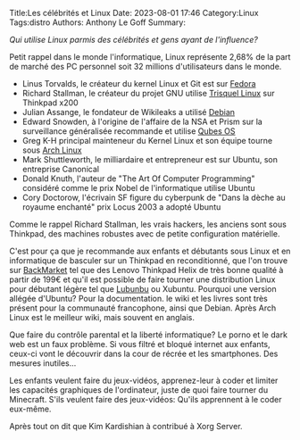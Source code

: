 Title:Les célébrités et Linux
Date: 2023-08-01 17:46
Category:Linux
Tags:distro
Authors: Anthony Le Goff
Summary:

*Qui utilise Linux parmis des célébrités et gens ayant de l'influence?*

Petit rappel dans le monde l'informatique, Linux représente 2,68% de la part de marché des PC personnel soit 32 millions d'utilisateurs dans le monde.

* Linus Torvalds, le créateur du kernel Linux et Git est sur [Fedora](https://fedoraproject.org/fr/)
* Richard Stallman, le créateur du projet GNU utilise [Trisquel Linux](https://trisquel.info/fr) sur Thinkpad x200
* Julian Assange, le fondateur de Wikileaks a utilisé [Debian](https://www.debian.org/index.fr.html)
* Edward Snowden, à l'origine de l'affaire de la NSA et Prism sur la surveillance généralisée recommande et utilise [Qubes OS](https://www.qubes-os.org/)
* Greg K-H principal mainteneur du Kernel Linux et son équipe tourne sous [Arch Linux](https://archlinux.org/)
* Mark Shuttleworth, le milliardaire et entrepreneur est sur Ubuntu, son entreprise Canonical
* Donald Knuth, l'auteur de "The Art Of Computer Programming" considéré comme le prix Nobel de l'informatique utilise Ubuntu
* Cory Doctorow, l'écrivain SF figure du cyberpunk de "Dans la dèche au royaume enchanté" prix Locus 2003 a adopté Ubuntu


Comme le rappel Richard Stallman, les vrais hackers, les anciens sont sous Thinkpad, des machines robustes avec de petite configuration matérielle.

C'est pour ça que je recommande aux enfants et débutants sous Linux et en informatique de basculer sur un Thinkpad en reconditionné, que l'on trouve sur [BackMarket](https://www.backmarket.fr/fr-fr) tel que des Lenovo Thinkpad Helix de très bonne qualité à partir de 199€ et qu'il est possible de faire tourner une distribution Linux pour débutant légère tel que [Lubunbu](https://www.lubuntu.fr/) ou Xubuntu. Pourquoi une version allégée d'Ubuntu? Pour la documentation. le wiki et les livres sont très présent pour la communauté francophone, ainsi que Debian. Après Arch Linux est le meilleur wiki, mais souvent en anglais.

Que faire du contrôle parental et la liberté informatique? Le porno et le dark web est un faux problème. Si vous filtré et bloqué internet aux enfants, ceux-ci vont le découvrir dans la cour de récrée et les smartphones. Des mesures inutiles...

Les enfants veulent faire du jeux-vidéos, apprenez-leur à coder et limiter les capacités graphiques de l'ordinateur, juste de quoi faire tourner du Minecraft. S'ils veulent faire des jeux-vidéos: Qu'ils apprennent à le coder eux-même.

Après tout on dit que Kim Kardishian à contribué à Xorg Server. 